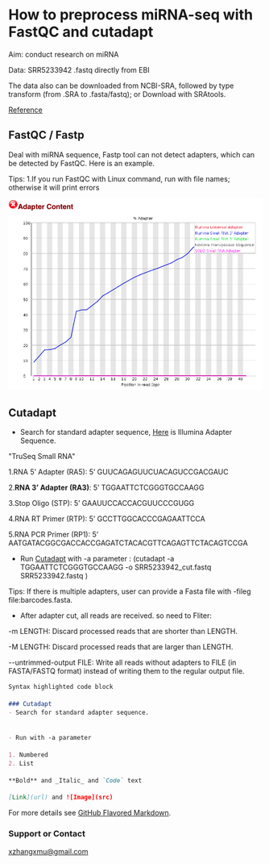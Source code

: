 # How to preprocess miRNA-seq with FastQC and cutadapt

Aim: conduct research on miRNA 

Data: SRR5233942 .fastq directly from EBI 

The data also can be downloaded from NCBI-SRA, followed by type transform (from .SRA to .fasta/fastq); or Download with SRAtools.

[Reference](https://www.jianshu.com/p/cf0a7b937413)

## FastQC / Fastp
Deal with miRNA sequence, Fastp tool can not detect adapters, which can be detected by FastQC. Here is an example.

Tips:
1.If you run FastQC with Linux command, run with file names; otherwise it will print errors

![Image](/1.png)

## Cutadapt
- Search for standard adapter sequence, [Here](http://www.eurofinsgenomics.eu/media/1610545/illumina-adapter-sequences.pdf) is Illumina Adapter Sequence.

"TruSeq Small RNA"

1.RNA 5’ Adapter (RA5): 
5’ GUUCAGAGUUCUACAGUCCGACGAUC

2.**RNA 3’ Adapter (RA3)**: 
5’ TGGAATTCTCGGGTGCCAAGG

3.Stop Oligo (STP): 
5’ GAAUUCCACCACGUUCCCGUGG

4.RNA RT Primer (RTP): 
5’ GCCTTGGCACCCGAGAATTCCA

5.RNA PCR Primer (RP1): 
5’ AATGATACGGCGACCACCGAGATCTACACGTTCAGAGTTCTACAGTCCGA

- Run [Cutadapt](https://cutadapt.readthedocs.io/en/stable/guide.html) with -a parameter : (cutadapt -a TGGAATTCTCGGGTGCCAAGG -o SRR5233942_cut.fastq SRR5233942.fastq )

Tips:
If there is multiple adapters, user can provide a Fasta file with -fileg file:barcodes.fasta.

- After adapter cut, all reads are received. so need to Fliter:

-m LENGTH: Discard processed reads that are shorter than LENGTH.

-M LENGTH: Discard processed reads that are larger than LENGTH.

--untrimmed-output FILE: Write all reads without adapters to FILE (in FASTA/FASTQ format) instead of writing them to the regular output file.

```markdown
Syntax highlighted code block

### Cutadapt
- Search for standard adapter sequence.


- Run with -a parameter

1. Numbered
2. List

**Bold** and _Italic_ and `Code` text

[Link](url) and ![Image](src)
```

For more details see [GitHub Flavored Markdown](https://guides.github.com/features/mastering-markdown/).



### Support or Contact

xzhangxmu@gmail.com
